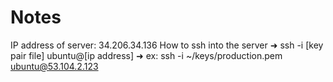 # Notes

IP address of server: 34.206.34.136
How to ssh into the server
  ➜  ssh -i [key pair file] ubuntu@[ip address]
  ➜  ex: ssh -i ~/keys/production.pem ubuntu@53.104.2.123
